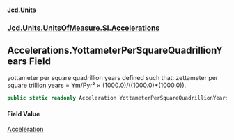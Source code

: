 #### [Jcd.Units](index 'index')
### [Jcd.Units.UnitsOfMeasure.SI](Jcd.Units.UnitsOfMeasure.SI 'Jcd.Units.UnitsOfMeasure.SI').[Accelerations](Accelerations 'Jcd.Units.UnitsOfMeasure.SI.Accelerations')

## Accelerations.YottameterPerSquareQuadrillionYears Field

yottameter per square quadrillion years defined such that: zettameter per square trillion years = Ym/Pyr² ×
(1000.0)/((1000.0)*(1000.0)).

```csharp
public static readonly Acceleration YottameterPerSquareQuadrillionYears;
```

#### Field Value
[Acceleration](Acceleration 'Jcd.Units.UnitTypes.Acceleration')